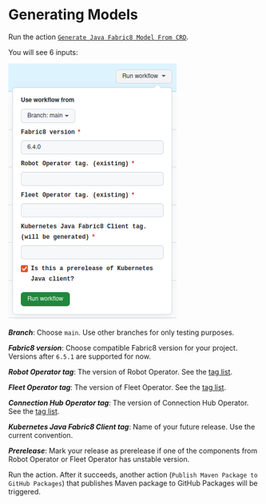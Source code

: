 # Generating Models

Run the action [`Generate Java Fabric8 Model From CRD`](https://github.com/robolaunch/robot-client-java-fabric8/actions/workflows/generate-client.yaml).

You will see 6 inputs:

![Generate Java Fabric8 Model From CRD](./media/generating-models.png)

***Branch***: Choose `main`. Use other branches for only testing purposes.

***Fabric8 version***: Choose compatible Fabric8 version for your project. Versions after `6.5.1` are supported for now.

***Robot Operator tag***: The version of Robot Operator. See the [tag list](https://github.com/robolaunch/robot-operator/tags).

***Fleet Operator tag***: The version of Fleet Operator. See the [tag list](https://github.com/robolaunch/fleet-operator/tags).

***Connection Hub Operator tag***: The version of Connection Hub Operator. See the [tag list](https://github.com/robolaunch/connection-hub-operator/tags).

***Kubernetes Java Fabric8 Client tag***: Name of your future release. Use the current convention.

***Prerelease***: Mark your release as prerelease if one of the components from Robot Operator or Fleet Operator has unstable version.


Run the action. After it succeeds, another action (`Publish Maven Package to GitHub Packages`) that publishes Maven package to GitHub Packages will be triggered.